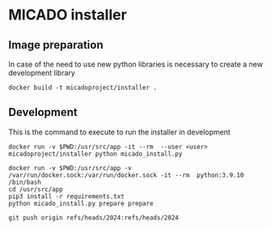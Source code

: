 # MICADO installer

## Image preparation
In case of the need to use new python libraries is necessary to create a new development library
```
docker build -t micadoproject/installer .
```

## Development
This is the command to execute to run the installer in development
```
docker run -v $PWD:/usr/src/app -it --rm  --user <user> micadoproject/installer python micado_install.py
```

```
docker run -v $PWD:/usr/src/app -v /var/run/docker.sock:/var/run/docker.sock -it --rm  python:3.9.10 /bin/bash
cd /usr/src/app
pip3 install -r requirements.txt
python micado_install.py prepare prepare
```
```
git push origin refs/heads/2024:refs/heads/2024
```